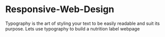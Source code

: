 # Responsive-Web-Design
Typography is the art of styling your text to be easily readable and suit its purpose.
Lets use typography to build a nutrition label webpage
